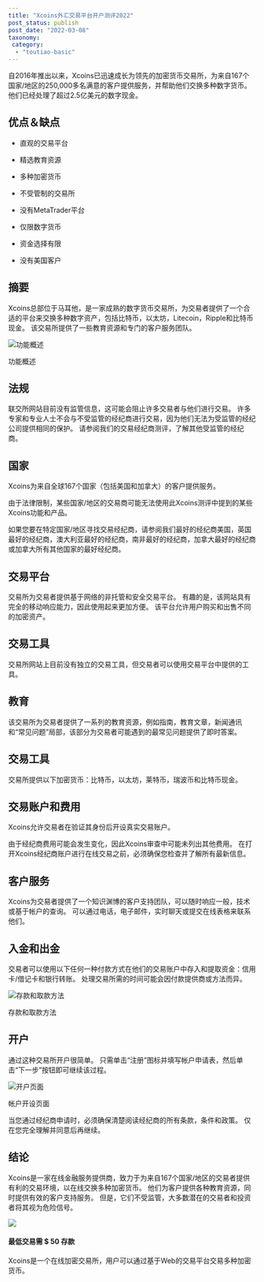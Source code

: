 ```yaml
---
title: "Xcoins外汇交易平台开户测评2022"
post_status: publish
post_date: "2022-03-08"
taxonomy:
 category: 
  - "toutiao-basic"
---
```


自2016年推出以来，Xcoins已迅速成长为领先的加密货币交易所，为来自167个国家/地区的250,000多名满意的客户提供服务，并帮助他们交换多种数字货币。 他们已经处理了超过2.5亿美元的数字现金。

## 优点＆缺点

- 直观的交易平台
    
- 精选教育资源
    
- 多种加密货币
    
- 不受管制的交易所
    
- 没有MetaTrader平台
    
- 仅限数字货币
    
- 资金选择有限
    
- 没有美国客户
    

## 摘要

Xcoins总部位于马耳他，是一家成熟的数字货币交易所，为交易者提供了一个合适的平台来交换多种数字资产，包括比特币，以太坊，Litecoin，Ripple和比特币现金。 该交易所提供了一些教育资源和专门的客户服务团队。

![功能概述](https://cdn.fendou.la/funstoutiao/2020/11/Xcoins-Review-Features-Overview-1024x241.jpg "功能概述")

功能概述

## 法规

联交所网站目前没有监管信息，这可能会阻止许多交易者与他们进行交易。 许多专家和专业人士不会与不受监管的经纪商进行交易，因为他们无法为受监管的经纪公司提供相同的保护。 请参阅我们的交易经纪商测评，了解其他受监管的经纪商。

## 国家

Xcoins为来自全球167个国家（包括美国和加拿大）的客户提供服务。

由于法律限制，某些国家/地区的交易商可能无法使用此Xcoins测评中提到的某些Xcoins功能和产品。

如果您要在特定国家/地区寻找交易经纪商，请参阅我们最好的经纪商美国，英国最好的经纪商，澳大利亚最好的经纪商，南非最好的经纪商，加拿大最好的经纪商或加拿大所有其他国家的最好经纪商。

## 交易平台

交易所为交易者提供基于网络的非托管和安全交易平台。 有趣的是，该网站具有完全的移动响应能力，因此使用起来更加方便。 该平台允许用户购买和出售不同的加密资产。

## 交易工具

交易所网站上目前没有独立的交易工具，但交易者可以使用交易平台中提供的工具。

## 教育

该交易所为交易者提供了一系列的教育资源，例如指南，教育文章，新闻通讯和“常见问题”局部，该部分为交易者可能遇到的最常见问题提供了即时答案。

## 交易工具

交易所提供以下加密货币：比特币，以太坊，莱特币，瑞波币和比特币现金。

## 交易账户和费用

Xcoins允许交易者在验证其身份后开设真实交易账户。

由于经纪商费用可能会发生变化，因此Xcoins审查中可能未列出其他费用。 在打开Xcoins经纪商账户进行在线交易之前，必须确保您检查并了解所有最新信息。

## 客户服务

Xcoins为交易者提供了一个知识渊博的客户支持团队，可以随时响应一般，技术或基于帐户的查询。 可以通过电话，电子邮件，实时聊天或提交在线表格来联系他们。

## 入金和出金

交易者可以使用以下任何一种付款方式在他们的交易账户中存入和提取资金：信用卡/借记卡和银行转账。 处理交易所需的时间可能会因付款提供商或方法而异。

![存款和取款方法](https://cdn.fendou.la/funstoutiao/2020/11/Xcoins-Review-Deposit-and-Withdrawal-Methods-.jpg "存款和取款方法")

存款和取款方法

## 开户

通过这种交易所开户很简单。 只需单击“注册”图标并填写帐户申请表，然后单击“下一步”按钮即可继续该过程。

![开户页面](https://cdn.fendou.la/funstoutiao/2020/11/Xcoins-Review-Account-Opening-Page-341x1024.jpg "帐户开设页面")

帐户开设页面

当您通过经纪商申请时，必须确保清楚阅读经纪商的所有条款，条件和政策。 仅在您完全理解并同意后再继续。

## 结论

Xcoins是一家在线金融服务提供商，致力于为来自167个国家/地区的交易者提供有利的交易环境，以在线交换多种加密货币。 他们为客户提供各种教育资源，同时提供有效的客户支持服务。 但是，它们不受监管，大多数潜在的交易者和投资者将其视为危险信号。

![](https://cdn.fendou.la/funstoutiao/2020/11/Xcoins-Logo-1.png)

#### 最低交易需 $ 50 存款

Xcoins是一个在线加密交易所，用户可以通过基于Web的交易平台交易多种加密货币。
